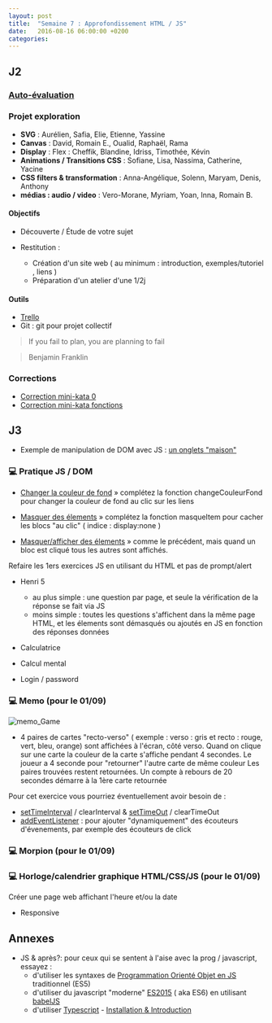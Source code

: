```yaml
---
layout: post
title:  "Semaine 7 : Approfondissement HTML / JS"
date:   2016-08-16 06:00:00 +0200
categories: 
---
```


## J2

### [Auto-évaluation](https://goo.gl/forms/9w7XGgAfqw3yOSMB2)

### Projet exploration

- **SVG** : Aurélien, Safia, Elie, Etienne, Yassine
- **Canvas** : David, Romain E., Oualid, Raphaël, Rama
- **Display** : Flex : Cheffik, Blandine, Idriss, Timothée, Kévin
- **Animations / Transitions CSS** : Sofiane, Lisa, Nassima, Catherine, Yacine
- **CSS filters & transformation** : Anna-Angélique, Solenn, Maryam, Denis, Anthony
- **médias : audio / video** : Vero-Morane, Myriam, Yoan, Inna, Romain B.

#### Objectifs

- Découverte / Étude de votre sujet

- Restitution : 
  - Création d'un site web ( au minimum : introduction, exemples/tutoriel , liens )
  - Préparation d'un atelier d'une 1/2j 

#### Outils

- [Trello](http://trello.com)
- Git : git pour projet collectif

>If you fail to plan, you are planning to fail

>Benjamin Franklin

### Corrections
- [Correction mini-kata 0](https://gist.github.com/rxlabz/20c0ddc7506d5e2d76cad7b2e20035a4)
- [Correction mini-kata fonctions](https://gist.github.com/rxlabz/57f219086158b41f69a54960e80434b8)

## J3

- Exemple de manipulation de DOM avec JS : [un onglets "maison"](http://jsbin.com/gilagap/edit?html,css,js,output)
 
### :computer: Pratique JS / DOM

- [Changer la couleur de fond](http://jsbin.com/deqapo/4/edit?html,js,output) » complétez la fonction changeCouleurFond pour changer la couleur de fond au clic sur les liens

- [Masquer des élements](http://jsbin.com/lelafig/2/edit?html,js,output) » complétez la fonction masqueItem pour cacher les blocs "au clic" ( indice : display:none )

- [Masquer/afficher des élements](http://jsbin.com/fakomax/1/edit?html,js,output) » comme le précédent, mais quand un bloc est cliqué tous les autres sont affichés.


Refaire les 1ers exercices JS en utilisant du HTML et pas de prompt/alert
  
- Henri 5
  - au plus simple : une question par page, et seule la vérification de la réponse se fait via JS
  - moins simple : toutes les questions s'affichent dans la même page HTML, et les élements sont démasqués ou ajoutés en JS en fonction des réponses données
     
- Calculatrice
    
- Calcul mental

- Login / password

### :computer: Memo (pour le 01/09)

![memo_Game](https://camo.githubusercontent.com/f85a7fa4854d7c98f5ea837ca22ed6aaeffd9a2b/68747470733a2f2f7777772e657665726e6f74652e636f6d2f6c2f4141463164654c30664e424938354d574a615a48494c376430334c6379434f456b6e6b422f696d6167652e706e67)

- 4 paires de cartes "recto-verso" ( exemple : verso : gris et recto : rouge, vert, bleu, orange) sont affichées à l'écran, côté verso. Quand on clique sur une carte la couleur de la carte s'affiche pendant 4 secondes. Le joueur a 4 seconde pour "retourner" l'autre carte de même couleur Les paires trouvées restent retournées. Un compte à rebours de 20 secondes démarre à la 1ère carte retournée

Pour cet exercice vous pourriez éventuellement avoir besoin de :

- [setTimeInterval](https://developer.mozilla.org/fr/docs/Web/API/WindowTimers/setInterval) / clearInterval & [setTimeOut](https://developer.mozilla.org/fr/docs/Web/API/WindowTimers/setTimeout) / clearTimeOut
- [addEventListener](https://developer.mozilla.org/fr/docs/Web/API/EventTarget/addEventListener) : pour ajouter "dynamiquement" des écouteurs d'évenements, par exemple des écouteurs de click

### :computer: Morpion (pour le 01/09)

### :computer: Horloge/calendrier graphique HTML/CSS/JS (pour le 01/09)

Créer une page web affichant l'heure et/ou la date
- Responsive

## Annexes

- JS & après?: pour ceux qui se sentent à l'aise avec la prog / javascript, essayez :
  - d'utiliser les syntaxes de [Programmation Orienté Objet en JS](https://developer.mozilla.org/fr/docs/Web/JavaScript/Introduction_à_JavaScript_orienté_objet) traditionnel (ES5)
  - d'utiliser du javascript "moderne" [ES2015](http://ccoenraets.github.io/es6-tutorial/) ( aka ES6) en utilisant [babelJS](https://babeljs.io) 
  - d'utiliser [Typescript](http://www.typescriptlang.org) - [ Installation & Introduction](http://www.typescriptlang.org/docs/tutorial.html)
